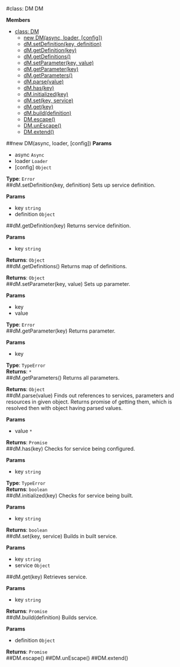 <a name="DM"></a>
#class: DM
DM

**Members**

* [class: DM](#DM)
  * [new DM(async, loader, [config])](#new_DM)
  * [dM.setDefinition(key, definition)](#DM#setDefinition)
  * [dM.getDefinition(key)](#DM#getDefinition)
  * [dM.getDefinitions()](#DM#getDefinitions)
  * [dM.setParameter(key, value)](#DM#setParameter)
  * [dM.getParameter(key)](#DM#getParameter)
  * [dM.getParameters()](#DM#getParameters)
  * [dM.parse(value)](#DM#parse)
  * [dM.has(key)](#DM#has)
  * [dM.initialized(key)](#DM#initialized)
  * [dM.set(key, service)](#DM#set)
  * [dM.get(key)](#DM#get)
  * [dM.build(definition)](#DM#build)
  * [DM.escape()](#DM.escape)
  * [DM.unEscape()](#DM.unEscape)
  * [DM.extend()](#DM.extend)

<a name="new_DM"></a>
##new DM(async, loader, [config])
**Params**

- async `Async`  
- loader `Loader`  
- \[config\] `Object`  

**Type**: `Error`  
<a name="DM#setDefinition"></a>
##dM.setDefinition(key, definition)
Sets up service definition.

**Params**

- key `string`  
- definition `Object`  

<a name="DM#getDefinition"></a>
##dM.getDefinition(key)
Returns service definition.

**Params**

- key `string`  

**Returns**: `Object`  
<a name="DM#getDefinitions"></a>
##dM.getDefinitions()
Returns map of definitions.

**Returns**: `Object`  
<a name="DM#setParameter"></a>
##dM.setParameter(key, value)
Sets up parameter.

**Params**

- key   
- value   

**Type**: `Error`  
<a name="DM#getParameter"></a>
##dM.getParameter(key)
Returns parameter.

**Params**

- key   

**Type**: `TypeError`  
**Returns**: `*`  
<a name="DM#getParameters"></a>
##dM.getParameters()
Returns all parameters.

**Returns**: `Object`  
<a name="DM#parse"></a>
##dM.parse(value)
Finds out references to services, parameters and resources in given object.
Returns promise of getting them, which is resolved then with object having parsed values.

**Params**

- value `*`  

**Returns**: `Promise`  
<a name="DM#has"></a>
##dM.has(key)
Checks for service being configured.

**Params**

- key `string`  

**Type**: `TypeError`  
**Returns**: `boolean`  
<a name="DM#initialized"></a>
##dM.initialized(key)
Checks for service being built.

**Params**

- key `string`  

**Returns**: `boolean`  
<a name="DM#set"></a>
##dM.set(key, service)
Builds in built service.

**Params**

- key `string`  
- service `Object`  

<a name="DM#get"></a>
##dM.get(key)
Retrieves service.

**Params**

- key `string`  

**Returns**: `Promise`  
<a name="DM#build"></a>
##dM.build(definition)
Builds service.

**Params**

- definition `Object`  

**Returns**: `Promise`  
<a name="DM.escape"></a>
##DM.escape()
<a name="DM.unEscape"></a>
##DM.unEscape()
<a name="DM.extend"></a>
##DM.extend()
